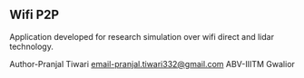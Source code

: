 Wifi P2P
----------
Application developed for research simulation over wifi direct and lidar technology.

Author-Pranjal Tiwari
email-pranjal.tiwari332@gmail.com
ABV-IIITM Gwalior
